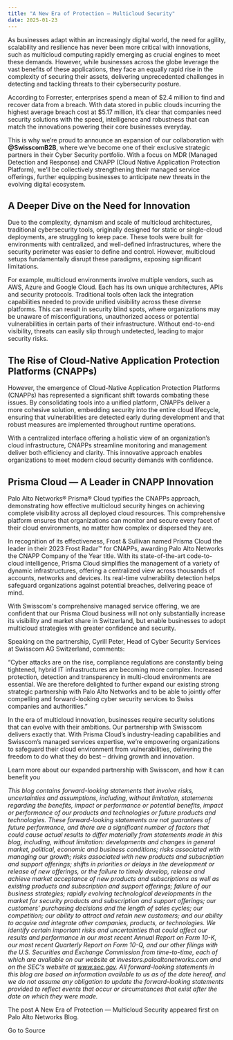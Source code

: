 ```yaml
---
title: "A New Era of Protection — Multicloud Security"
date: 2025-01-23
---
```


As businesses adapt within an increasingly digital world, the need for agility, scalability and resilience has never been more critical with innovations, such as multicloud computing rapidly emerging as crucial engines to meet these demands. However, while businesses across the globe leverage the vast benefits of these applications, they face an equally rapid rise in the complexity of securing their assets, delivering unprecedented challenges in detecting and tackling threats to their cybersecurity posture.

According to Forrester, enterprises spend a mean of $2.4 million to find and recover data from a breach. With data stored in public clouds incurring the highest average breach cost at $5.17 million, it’s clear that companies need security solutions with the speed, intelligence and robustness that can match the innovations powering their core businesses everyday.

This is why we’re proud to announce an expansion of our collaboration with **@SwisscomB2B**, where we’ve become one of their exclusive strategic partners in their Cyber Security portfolio. With a focus on MDR (Managed Detection and Response) and CNAPP (Cloud Native Application Protection Platform), we’ll be collectively strengthening their managed service offerings, further equipping businesses to anticipate new threats in the evolving digital ecosystem.

## A Deeper Dive on the Need for Innovation

Due to the complexity, dynamism and scale of multicloud architectures, traditional cybersecurity tools, originally designed for static or single-cloud deployments, are struggling to keep pace. These tools were built for environments with centralized, and well-defined infrastructures, where the security perimeter was easier to define and control. However, multicloud setups fundamentally disrupt these paradigms, exposing significant limitations.

For example, multicloud environments involve multiple vendors, such as AWS, Azure and Google Cloud. Each has its own unique architectures, APIs and security protocols. Traditional tools often lack the integration capabilities needed to provide unified visibility across these diverse platforms. This can result in security blind spots, where organizations may be unaware of misconfigurations, unauthorized access or potential vulnerabilities in certain parts of their infrastructure. Without end-to-end visibility, threats can easily slip through undetected, leading to major security risks.

## The Rise of Cloud-Native Application Protection Platforms (CNAPPs)

However, the emergence of Cloud-Native Application Protection Platforms (CNAPPs) has represented a significant shift towards combating these issues. By consolidating tools into a unified platform, CNAPPs deliver a more cohesive solution, embedding security into the entire cloud lifecycle, ensuring that vulnerabilities are detected early during development and that robust measures are implemented throughout runtime operations.

With a centralized interface offering a holistic view of an organization’s cloud infrastructure, CNAPPs streamline monitoring and management deliver both efficiency and clarity. This innovative approach enables organizations to meet modern cloud security demands with confidence.

## Prisma Cloud — A Leader in CNAPP Innovation

Palo Alto Networks® Prisma® Cloud typifies the CNAPPs approach, demonstrating how effective multicloud security hinges on achieving complete visibility across all deployed cloud resources. This comprehensive platform ensures that organizations can monitor and secure every facet of their cloud environments, no matter how complex or dispersed they are.

In recognition of its effectiveness, Frost & Sullivan named Prisma Cloud the leader in their 2023 Frost Radar™ for CNAPPs, awarding Palo Alto Networks the CNAPP Company of the Year title. With its state-of-the-art code-to-cloud intelligence, Prisma Cloud simplifies the management of a variety of dynamic infrastructures, offering a centralized view across thousands of accounts, networks and devices. Its real-time vulnerability detection helps safeguard organizations against potential breaches, delivering peace of mind.

With Swisscom's comprehensive managed service offering, we are confident that our Prisma Cloud business will not only substantially increase its visibility and market share in Switzerland, but enable businesses to adopt multicloud strategies with greater confidence and security.

Speaking on the partnership, Cyrill Peter, Head of Cyber Security Services at Swisscom AG Switzerland, comments:

“Cyber attacks are on the rise, compliance regulations are constantly being tightened, hybrid IT infrastructures are becoming more complex. Increased protection, detection and transparency in multi-cloud environments are essential. We are therefore delighted to further expand our existing strong strategic partnership with Palo Alto Networks and to be able to jointly offer compelling and forward-looking cyber security services to Swiss companies and authorities.”

In the era of multicloud innovation, businesses require security solutions that can evolve with their ambitions. Our partnership with Swisscom delivers exactly that. With Prisma Cloud’s industry-leading capabilities and Swisscom’s managed services expertise, we’re empowering organizations to safeguard their cloud environment from vulnerabilities, delivering the freedom to do what they do best – driving growth and innovation.

Learn more about our expanded partnership with Swisscom, and how it can benefit you

_This blog contains forward-looking statements that involve risks, uncertainties and assumptions, including, without limitation, statements regarding the benefits, impact or performance or potential benefits, impact or performance of our products and technologies or future products and technologies. These forward-looking statements are not guarantees of future performance, and there are a significant number of factors that could cause actual results to differ materially from statements made in this blog, including, without limitation: developments and changes in general market, political, economic and business conditions; risks associated with managing our growth; risks associated with new products and subscription and support offerings; shifts in priorities or delays in the development or release of new offerings, or the failure to timely develop, release and achieve market acceptance of new products and subscriptions as well as existing products and subscription and support offerings; failure of our business strategies; rapidly evolving technological developments in the market for security products and subscription and support offerings; our customers’ purchasing decisions and the length of sales cycles; our competition; our ability to attract and retain new customers; and our ability to acquire and integrate other companies, products, or technologies. We identify certain important risks and uncertainties that could affect our results and performance in our most recent Annual Report on Form 10-K, our most recent Quarterly Report on Form 10-Q, and our other filings with the U.S. Securities and Exchange Commission from time-to-time, each of which are available on our website at investors.paloaltonetworks.com and on the SEC's website at www.sec.gov. All forward-looking statements in this blog are based on information available to us as of the date hereof, and we do not assume any obligation to update the forward-looking statements provided to reflect events that occur or circumstances that exist after the date on which they were made._

The post A New Era of Protection — Multicloud Security appeared first on Palo Alto Networks Blog.

Go to Source

